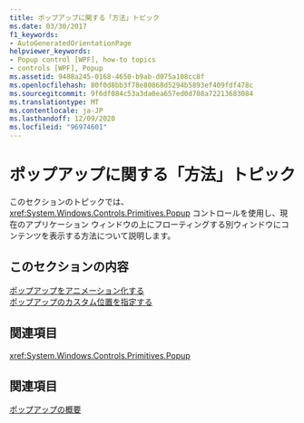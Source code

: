 ```yaml
---
title: ポップアップに関する「方法」トピック
ms.date: 03/30/2017
f1_keywords:
- AutoGeneratedOrientationPage
helpviewer_keywords:
- Popup control [WPF], how-to topics
- controls [WPF], Popup
ms.assetid: 9488a245-0168-4650-b9ab-d075a108cc8f
ms.openlocfilehash: 80f0d8bb3f78e80868d5294b5893ef409fdf478c
ms.sourcegitcommit: 9f6df084c53a3da0ea657ed0d708a72213683084
ms.translationtype: MT
ms.contentlocale: ja-JP
ms.lasthandoff: 12/09/2020
ms.locfileid: "96974601"
---
```

# <a name="popup-how-to-topics"></a>ポップアップに関する「方法」トピック
このセクションのトピックでは、<xref:System.Windows.Controls.Primitives.Popup> コントロールを使用し、現在のアプリケーション ウィンドウの上にフローティングする別ウィンドウにコンテンツを表示する方法について説明します。  
  
## <a name="in-this-section"></a>このセクションの内容  
 [ポップアップをアニメーション化する](how-to-animate-a-popup.md)  
 [ポップアップのカスタム位置を指定する](how-to-specify-a-custom-popup-position.md)  
  
## <a name="reference"></a>関連項目  
 <xref:System.Windows.Controls.Primitives.Popup>  
  
## <a name="related-sections"></a>関連項目  
 [ポップアップの概要](popup-overview.md)
